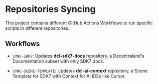 # Repositories Syncing

This project contains different GitHub Actions Workflows to run specific scripts in different repositories.

## Workflows

* `SYNC-SDK7`: Updates **dcl-sdk7-docs** repository, a Decentraland's Documentation subset with only SDK7 docs.

* `SYNC-SCENE-TEMPLATE`: Updates **dcl-ai-context** repository, a Scene Template for SDK7 with Context for AI IDEs like Cursor.